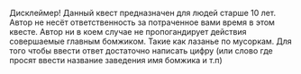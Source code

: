 Дисклеймер!
Данный квест предназначен для людей старше 10 лет.
Автор не несёт ответственность за потраченное вами время в этом квесте.
Автор ни в коем случае не пропогандирует действия совершаемые главным бомжиком.
Такие как лазанье по мусоркам.
Для того чтобы ввести ответ достаточно написать цифру (или слово где просят ввести название заведения имя бомжика и т.п)

